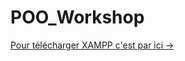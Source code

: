 # POO_Workshop


[Pour télécharger XAMPP c'est par ici -> ](https://www.apachefriends.org/download.html)
